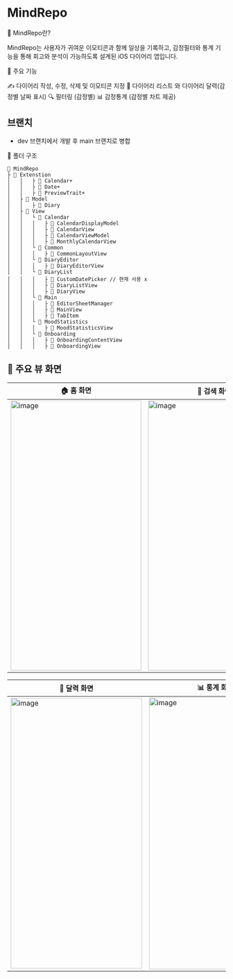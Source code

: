 # MindRepo
📔 MindRepo란?

MindRepo는 사용자가 귀여운 이모티콘과 함께 일상을 기록하고, 감정필터와 통계 기능을 통해 회고와 분석이 가능하도록 설계된 iOS 다이어리 앱입니다.

📌 주요 기능

✍️ 다이어리 작성, 수정, 삭제 및 이모티콘 지정
📅 다이어리 리스트 와 다이어리 달력(감정별 날짜 표시)
🔍 필터링 (감정별)
📊 감정통계 (감정별 차트 제공)

## 브랜치
- dev 브랜치에서 개발 후 main 브랜치로 병합

📁 폴더 구조
```
📁 MindRepo
├ 📁 Extenstion                      
│   │   ├ 📝 Calendar+
│   │   ├ 📝 Date+
│   │   ├ 📝 PreviewTrait+
│   ├ 📁 Model
│   │   ├ 📝 Diary
│   ├ 📁 View         
│   │   └ 📁 Calendar
│   │   │   ├ 📝 CalendarDisplayModel
│   │   │   ├ 📝 CalendarView
│   │   │   ├ 📝 CalendarViewModel
│   │   │   ├ 📝 MonthlyCalendarView
│   │   └ 📁 Common
│   │   │   ├ 📝 CommonLayoutView
│   │   └ 📁 DiaryEditor
│   │   │   ├ 📝 DiaryEditorView
│   │   └ 📁 DiaryList
│   │   │   ├ 📝 CustomDatePicker // 현재 사용 x
│   │   │   ├ 📝 DiaryListView
│   │   │   ├ 📝 DiaryView
│   │   └ 📁 Main
│   │   │   ├ 📝 EditorSheetManager
│   │   │   ├ 📝 MainView
│   │   │   ├ 📝 TabItem
│   │   └ 📁 MoodStatistics
│   │   │   ├ 📝 MoodStatisticsView
│   │   └ 📁 Onboarding
│   │   │   ├ 📝 OnboardingContentView
│   │   │   ├ 📝 OnboardingView
```
## 📱 주요 뷰 화면

| 🏠 홈 화면 | 🔎 검색 화면 | ➕ 추가 화면 |
|---|---|---|
| <img width="301" height="623" alt="image" src="https://github.com/user-attachments/assets/84dd2063-680c-429c-8014-bc944d4ee38f" alt="홈 화면"> | <img width="305" height="623" alt="image" src="https://github.com/user-attachments/assets/9c933b8e-261c-4511-9c17-f40c95fbb996" alt="검색 화면"> |<img width="297" height="621" alt="image" src="https://github.com/user-attachments/assets/f62a49ac-d407-4466-918f-fe7d18296fe8" alt="추가 화면"> |

| 📅 달력 화면 | 📊 통계 화면 |
|---|---|
| <img width="303" height="624" alt="image" src="https://github.com/user-attachments/assets/c3883606-03d9-4adf-bc44-b406dfc84af8" alt="달력 화면"> | <img width="307" height="627" alt="image" src="https://github.com/user-attachments/assets/a525bf13-d6df-4c07-b5f5-186e4165e2fb" alt="통계 화면"> |
